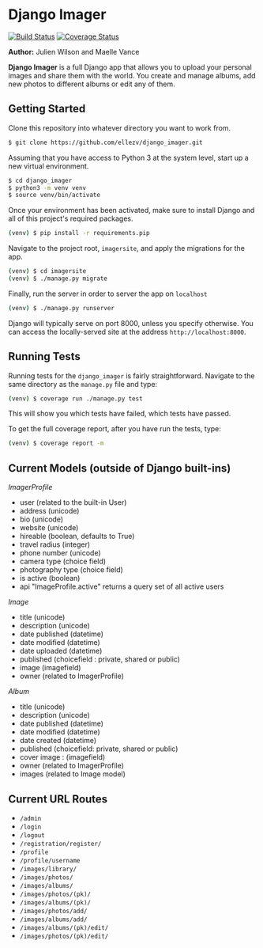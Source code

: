 # Django Imager
[![Build Status](https://travis-ci.org/ellezv/django_imager.svg?branch=front_end_4)](https://travis-ci.org/ellezv/django_imager)
[![Coverage Status](https://coveralls.io/repos/github/ellezv/django_imager/badge.svg?branch=front_end_4)](https://coveralls.io/github/ellezv/django_imager?branch=front_end_4)

**Author:** Julien Wilson and Maelle Vance

**Django Imager** is a full Django app that allows you to upload your personal images and share them with the world. You create and manage albums, add new photos to different albums or edit any of them.

## Getting Started

Clone this repository into whatever directory you want to work from.

```bash
$ git clone https://github.com/ellezv/django_imager.git
```

Assuming that you have access to Python 3 at the system level, start up a new virtual environment.

```bash
$ cd django_imager
$ python3 -m venv venv
$ source venv/bin/activate
```

Once your environment has been activated, make sure to install Django and all of this project's required packages.

```bash
(venv) $ pip install -r requirements.pip
```

Navigate to the project root, `imagersite`, and apply the migrations for the app.

```bash
(venv) $ cd imagersite
(venv) $ ./manage.py migrate
```

Finally, run the server in order to server the app on `localhost`

```bash
(venv) $ ./manage.py runserver
```

Django will typically serve on port 8000, unless you specify otherwise.
You can access the locally-served site at the address `http://localhost:8000`.

## Running Tests

Running tests for the `django_imager` is fairly straightforward.
Navigate to the same directory as the `manage.py` file and type:

```bash
(venv) $ coverage run ./manage.py test
```

This will show you which tests have failed, which tests have passed.

To get the full coverage report, after you have run the tests, type:

```bash
(venv) $ coverage report -m
```


## Current Models (outside of Django built-ins)

*ImagerProfile*

- user (related to the built-in User)
- address (unicode)
- bio (unicode)
- website (unicode)
- hireable (boolean, defaults to True)
- travel radius (integer)
- phone number (unicode)
- camera type (choice field)
- photography type (choice field)
- is active (boolean)
- api "ImageProfile.active" returns a query set of all active users


*Image*

- title (unicode)
- description (unicode)
- date published (datetime)
- date modified (datetime)
- date uploaded (datetime)
- published (choicefield : private, shared or public)
- image (imagefield)
- owner (related to ImagerProfile)


*Album*

- title (unicode)
- description (unicode)
- date published (datetime)
- date modified (datetime)
- date created (datetime)
- published (choicefield: private, shared or public)
- cover image : (imagefield)
- owner (related to ImagerProfile)
- images (related to Image model)

## Current URL Routes

- `/admin`
- `/login`
- `/logout`
- `/registration/register/`
- `/profile`
- `/profile/username`
- `/images/library/`
- `/images/photos/`
- `/images/albums/`
- `/images/photos/(pk)/`
- `/images/albums/(pk)/`
- `/images/photos/add/`
- `/images/albums/add/`
- `/images/albums/(pk)/edit/`
- `/images/photos/(pk)/edit/`
